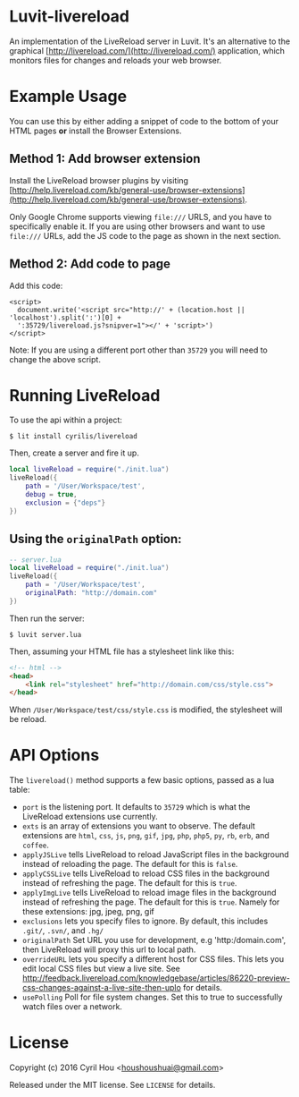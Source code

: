 # Luvit-livereload

An implementation of the LiveReload server in Luvit. It's an alternative to the graphical [http://livereload.com/](http://livereload.com/) application, which monitors files for changes and reloads your web browser.

# Example Usage

You can use this by either adding a snippet of code to the bottom of your HTML pages **or** install the Browser Extensions.

## Method 1: Add browser extension

Install the LiveReload browser plugins by visiting [http://help.livereload.com/kb/general-use/browser-extensions](http://help.livereload.com/kb/general-use/browser-extensions).

Only Google Chrome supports viewing `file:///` URLS, and you have to specifically enable it. If you are using other browsers and want to use `file:///` URLs, add the JS code to the page as shown in the next section.

## Method 2: Add code to page

Add this code:

```
<script>
  document.write('<script src="http://' + (location.host || 'localhost').split(':')[0] +
  ':35729/livereload.js?snipver=1"></' + 'script>')
</script>
```

Note: If you are using a different port other than `35729` you will
need to change the above script.

# Running LiveReload

To use the api within a project:

```shell
$ lit install cyrilis/livereload
```

Then, create a server and fire it up.

```lua
local liveReload = require("./init.lua")
liveReload({
    path = '/User/Workspace/test',
    debug = true,
    exclusion = {"deps"}
})
```

## Using the `originalPath` option:

```lua
-- server.lua
local liveReload = require("./init.lua")
liveReload({
    path = '/User/Workspace/test',
	originalPath: "http://domain.com"
})
```

Then run the server:

`$ luvit server.lua`

Then, assuming your HTML file has a stylesheet link like this:

```html
<!-- html -->
<head>
    <link rel="stylesheet" href="http://domain.com/css/style.css">
</head>
```

When `/User/Workspace/test/css/style.css` is modified, the stylesheet will be reload.

# API Options

The `livereload()` method supports a few basic options, passed as a lua table:

- `port` is the listening port. It defaults to `35729` which is what the LiveReload extensions use currently.
- `exts` is an array of extensions you want to observe. The default extensions are  `html`, `css`, `js`, `png`, `gif`, `jpg`,
  `php`, `php5`, `py`, `rb`,  `erb`, and `coffee`.
- `applyJSLive` tells LiveReload to reload JavaScript files in the background instead of reloading the page. The default for this is `false`.
- `applyCSSLive` tells LiveReload to reload CSS files in the background instead of refreshing the page. The default for this is `true`.
- `applyImgLive` tells LiveReload to reload image files in the background instead of refreshing the page. The default for this is `true`. Namely for these extensions: jpg, jpeg, png, gif
- `exclusions` lets you specify files to ignore. By default, this includes `.git/`, `.svn/`, and `.hg/`
- `originalPath` Set URL you use for development, e.g 'http:/domain.com', then LiveReload will proxy this url to local path.
- `overrideURL` lets you specify a different host for CSS files. This lets you edit local CSS files but view a live site. See <http://feedback.livereload.com/knowledgebase/articles/86220-preview-css-changes-against-a-live-site-then-uplo> for details.
- `usePolling` Poll for file system changes. Set this to true to successfully watch files over a network.

# License

Copyright (c) 2016 Cyril Hou \<houshoushuai@gmail.com\>

Released under the MIT license. See `LICENSE` for details.


